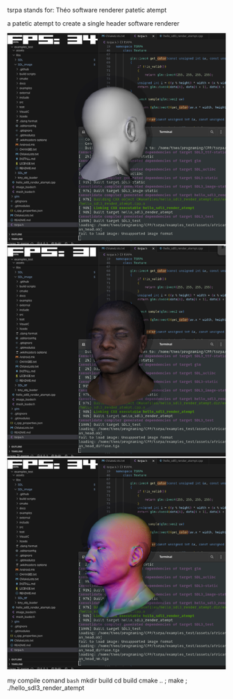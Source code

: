 tsrpa stands for: Théo software renderer patetic atempt

a patetic atempt to create a single header software renderer

![alt text](./1.png)
![alt text](./2.png)
![alt text](./3.png)

my compile comand
```bash```
    mkdir build
    cd build
    cmake .. ; make ; ./hello_sdl3_render_atempt